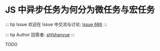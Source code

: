# JS 中异步任务为何分为微任务与宏任务



::: tip Issue 
 欢迎在 Issue 中交流与讨论: [Issue 686](https://github.com/shfshanyue/Daily-Question/issues/686) 
:::

::: tip Author 
回答者: [shfshanyue](https://github.com/shfshanyue) 
:::

TODO